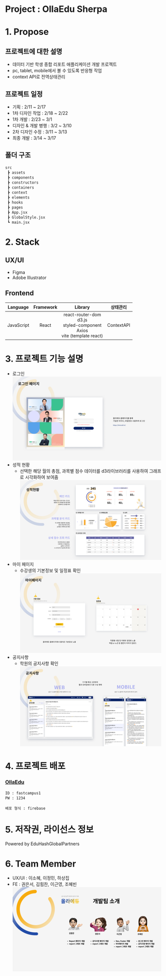 # Project : OllaEdu Sherpa

# 1. Propose
## 프로젝트에 대한 설명
- 데이터 기반 학생 종합 리포트 애플리케이션 개발 프로젝트
- pc, tablet, mobile에서 볼 수 있도록 반응형 작업
- context API로 전역상태관리

## 프로젝트 일정     
- 기획 : 2/11 ~ 2/17
- 1차 디자인 작업 : 2/18 ~ 2/22
- 1차 개발 : 2/23 ~ 3/1
- 디자인 & 개발 병행 : 3/2 ~ 3/10
- 2차 디자인 수정 : 3/11 ~ 3/13
- 최종 개발 : 3/14 ~ 3/17

## 폴더 구조
```
src
 ┣ assets
 ┣ components
 ┣ constructors
 ┣ containers
 ┣ context
 ┣ elements
 ┣ hooks
 ┣ pages
 ┣ App.jsx
 ┣ GlobalStyle.jsx
 ┗ main.jsx
 ```

# 2. Stack
## UX/UI
- Figma
- Adobe Illustrator

## Frontend 
Language | Framework | Library | 상태관리
:--:| :--: | :--: | :--:
JavaScript | React | react-router-dom<br/>d3.js<br>styled-component<br/>Axios<br/>vite (template react) | ContextAPI


# 3. 프로젝트 기능 설명
- 로그인 
  ![login](src/assets/readmeImg/login.png)
- 성적 현황
  - 선택한 해당 월의 총점, 과목별 점수 데이터를 d3라이브러리를 사용하여 그래프로 시각화하여 보여줌
  ![report](src/assets/readmeImg/report.png)
- 마이 페이지
  - 수강생의 기본정보 및 일정표 확인
  ![myPage](src/assets/readmeImg/myPage.png)
- 공지사항
  - 학원의 공지사항 확인
  ![notice](src/assets/readmeImg/notice.png)

# 4. 프로젝트 배포
### [OllaEdu](https://ollaedusherpa.web.app/)
```
ID : fastcampus1
PW : 1234

배포 형식 : firebase 
```


# 5. 저작권, 라이선스 정보
Powered by EduHashGlobalPartners


# 6. Team Member
- UX/UI : 이소혜, 이정민, 하상집
- FE : 권은서, 김힘찬, 이근영, 조혜빈
  ![FE개발팀](src/assets/readmeImg/developer.png)